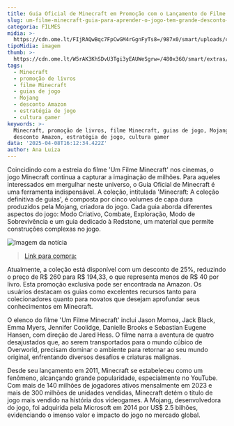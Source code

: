 ```yaml
---
title: Guia Oficial de Minecraft em Promoção com o Lançamento do Filme
slug: um-filme-minecraft-guia-para-aprender-o-jogo-tem-grande-desconto-conhea
categoria: FILMES
midia: >-
  https://cdn.ome.lt/FIjRAQwBqc7FpCwGM4rGgnFyTs8=/987x0/smart/uploads/conteudo/fotos/02_tKZPrO8.jpg
tipoMidia: imagem
thumb: >-
  https://cdn.ome.lt/W5rAK3KhSDvU3Tgi3yEAUWeSgrw=/480x360/smart/extras/conteudos/Captura_de_tela_2025-04-08_122119.png
tags:
  - Minecraft
  - promoção de livros
  - filme Minecraft
  - guias de jogo
  - Mojang
  - desconto Amazon
  - estratégia de jogo
  - cultura gamer
keywords: >-
  Minecraft, promoção de livros, filme Minecraft, guias de jogo, Mojang,
  desconto Amazon, estratégia de jogo, cultura gamer
data: '2025-04-08T16:12:34.422Z'
author: Ana Luiza
---
```


Coincidindo com a estreia do filme 'Um Filme Minecraft' nos cinemas, o jogo Minecraft continua a capturar a imaginação de milhões. Para aqueles interessados em mergulhar neste universo, o Guia Oficial de Minecraft é uma ferramenta indispensável. A coleção, intitulada 'Minecraft: A coleção definitiva de guias', é composta por cinco volumes de capa dura produzidos pela Mojang, criadora do jogo. Cada guia aborda diferentes aspectos do jogo: Modo Criativo, Combate, Exploração, Modo de Sobrevivência e um guia dedicado à Redstone, um material que permite construções complexas no jogo.

![Imagem da notícia](https://cdn.ome.lt/cntucgfNjzMUw4tguDBfJa6XkwU=/fit-in/837x500/smart/uploads/conteudo/fotos/Captura_de_tela_2025-04-08_130737.png)

> [Link para compra:](https://amzn.to/4ldFoSG)

Atualmente, a coleção está disponível com um desconto de 25%, reduzindo o preço de R$ 260 para R$ 194,33, o que representa menos de R$ 40 por livro. Esta promoção exclusiva pode ser encontrada na Amazon. Os usuários destacam os guias como excelentes recursos tanto para colecionadores quanto para novatos que desejam aprofundar seus conhecimentos em Minecraft.

O elenco do filme 'Um Filme Minecraft' inclui Jason Momoa, Jack Black, Emma Myers, Jennifer Coolidge, Danielle Brooks e Sebastian Eugene Hansen, com direção de Jared Hess. O filme narra a aventura de quatro desajustados que, ao serem transportados para o mundo cúbico de Overworld, precisam dominar o ambiente para retornar ao seu mundo original, enfrentando diversos desafios e criaturas malignas.

Desde seu lançamento em 2011, Minecraft se estabeleceu como um fenômeno, alcançando grande popularidade, especialmente no YouTube. Com mais de 140 milhões de jogadores ativos mensalmente em 2023 e mais de 300 milhões de unidades vendidas, Minecraft detém o título de jogo mais vendido na história dos videogames. A Mojang, desenvolvedora do jogo, foi adquirida pela Microsoft em 2014 por US$ 2.5 bilhões, evidenciando o imenso valor e impacto do jogo no mercado global.
